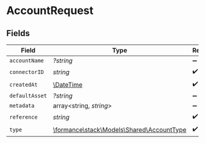 # AccountRequest


## Fields

| Field                                                                           | Type                                                                            | Required                                                                        | Description                                                                     |
| ------------------------------------------------------------------------------- | ------------------------------------------------------------------------------- | ------------------------------------------------------------------------------- | ------------------------------------------------------------------------------- |
| `accountName`                                                                   | *?string*                                                                       | :heavy_minus_sign:                                                              | N/A                                                                             |
| `connectorID`                                                                   | *string*                                                                        | :heavy_check_mark:                                                              | N/A                                                                             |
| `createdAt`                                                                     | [\DateTime](https://www.php.net/manual/en/class.datetime.php)                   | :heavy_check_mark:                                                              | N/A                                                                             |
| `defaultAsset`                                                                  | *?string*                                                                       | :heavy_minus_sign:                                                              | N/A                                                                             |
| `metadata`                                                                      | array<string, *string*>                                                         | :heavy_minus_sign:                                                              | N/A                                                                             |
| `reference`                                                                     | *string*                                                                        | :heavy_check_mark:                                                              | N/A                                                                             |
| `type`                                                                          | [\formance\stack\Models\Shared\AccountType](../../Models/Shared/AccountType.md) | :heavy_check_mark:                                                              | N/A                                                                             |